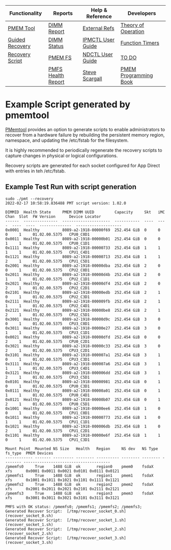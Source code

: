 | Functionality | Reports | Help & Reference | Developers |
| ------------- | ------- | ---------------- | ---------- |
| [PMEM Tool](README.md) | [DIMM Report](Optane_DIMM_Report.md) | [External Refs](References.md) | [Theory of Operation](TheoryofOperation.md) |
| [Guided Recovery](Guided_Recovery.md) | [DIMM Status](DIMM_Status.md) | [IPMCTL User Guide](https://docs.pmem.io/ipmctl-user-guide/) | [Function Timers](Function_Timers.md) |
| [Recovery Script](Recovery_Script.md) | [PMEM FS](PMFS_Report.md)  | [NDCTL User Guide](https://docs.pmem.io/ndctl-user-guide/) | [TO DO](ToDo.md) |
|   | [PMFS Health Report](Healthy_PMFS_Report.md)  | [Steve Scargall](https://stevescargall.com/)  | [PMEM Programming Book](https://pmem.io/books/) |

# Example Script generated by pmemtool

[PMemtool](README.md) provides an option to generate scripts to enable administrators to recover from a hardware failure
by rebuilding the persistent memory region, namespace, and updating the /etc/fstab for the filesystem.

It is highly recommended to periodically regenerate the recovery scripts to capture changes in physical
or logical configurations.

Recovery scripts are generated for each socket configured for App Direct with entries in teh /etc/fstab.

## Example Test Run with script generation
```
sudo ./pmt --recovery
2022-02-17 10:58:19.836488 PMT script version: 1.02.0

DIMMID  Health State     PMEM DIMM UUID         Capacity     Skt   iMC   Chan  Slot  FW Version      Device Locator
------  ---------------  ---------------------  -----------  ----  ----  ----  ----  --------------  --------------------
0x0001  Healthy          8089-a2-1918-00000f69  252.454 GiB  0     0     0     1     01.02.00.5375   CPU0_C0D1
0x0011  Healthy          8089-a2-1918-00000b01  252.454 GiB  0     0     1     1     01.02.00.5375   CPU0_C1D1
0x1111  Healthy          8089-a2-1918-00000733  252.454 GiB  1     1     1     1     01.02.00.5375   CPU1_C4D1
0x1121  Healthy          8089-a2-1918-00000713  252.454 GiB  1     1     2     1     01.02.00.5375   CPU1_C5D1
0x2001  Healthy          8089-a2-1918-00000dba  252.454 GiB  2     0     0     1     01.02.00.5375   CPU2_C0D1
0x2011  Healthy          8089-a2-1918-00000d4b  252.454 GiB  2     0     1     1     01.02.00.5375   CPU2_C1D1
0x2021  Healthy          8089-a2-1918-00000df4  252.454 GiB  2     0     2     1     01.02.00.5375   CPU2_C2D1
0x2101  Healthy          8089-a2-1918-00000edb  252.454 GiB  2     1     0     1     01.02.00.5375   CPU2_C3D1
0x2111  Healthy          8089-a2-1918-000009fb  252.454 GiB  2     1     1     1     01.02.00.5375   CPU2_C4D1
0x2121  Healthy          8089-a2-1918-00000be8  252.454 GiB  2     1     2     1     01.02.00.5375   CPU2_C5D1
0x3001  Healthy          8089-a2-1918-00000d9c  252.454 GiB  3     0     0     1     01.02.00.5375   CPU3_C0D1
0x3011  Healthy          8089-a2-1918-00000e27  252.454 GiB  3     0     1     1     01.02.00.5375   CPU3_C1D1
0x0021  Healthy          8089-a2-1918-00000dfd  252.454 GiB  0     0     2     1     01.02.00.5375   CPU0_C2D1
0x3021  Healthy          8089-a2-1918-00000c33  252.454 GiB  3     0     2     1     01.02.00.5375   CPU3_C2D1
0x3101  Healthy          8089-a2-1918-000007a1  252.454 GiB  3     1     0     1     01.02.00.5375   CPU3_C3D1
0x3111  Healthy          8089-a2-1918-000007a6  252.454 GiB  3     1     1     1     01.02.00.5375   CPU3_C4D1
0x3121  Healthy          8089-a2-1918-000006dd  252.454 GiB  3     1     2     1     01.02.00.5375   CPU3_C5D1
0x0101  Healthy          8089-a2-1918-00000981  252.454 GiB  0     1     0     1     01.02.00.5375   CPU0_C3D1
0x0111  Healthy          8089-a2-1918-00000a01  252.454 GiB  0     1     1     1     01.02.00.5375   CPU0_C4D1
0x0121  Healthy          8089-a2-1918-00000b07  252.454 GiB  0     1     2     1     01.02.00.5375   CPU0_C5D1
0x1001  Healthy          8089-a2-1918-00000ee6  252.454 GiB  1     0     0     1     01.02.00.5375   CPU1_C0D1
0x1011  Healthy          8089-a2-1918-00000773  252.454 GiB  1     0     1     1     01.02.00.5375   CPU1_C1D1
0x1021  Healthy          8089-a2-1918-000006db  252.454 GiB  1     0     2     1     01.02.00.5375   CPU1_C2D1
0x1101  Healthy          8089-a2-1918-00000e6f  252.454 GiB  1     1     0     1     01.02.00.5375   CPU1_C3D1

Mount Point  Mounted NS Size   Health   Region     NS dev   NS Type  fs_type  PMEM Devices
------------ ------- --------- -------- ---------- -------- -------- -------- --------------------------------------
/pmemfs0     True    1488 GiB  ok       region0    pmem0    fsdaX    xfs      0x0001 0x0011 0x0021 0x0101 0x0111 0x0121
/pmemfs1     True    1488 GiB  ok       region1    pmem1    fsdaX    xfs      0x1001 0x1011 0x1021 0x1101 0x1111 0x1121
/pmemfs2     True    1488 GiB  ok       region2    pmem2    fsdaX    xfs      0x2001 0x2011 0x2021 0x2101 0x2111 0x2121
/pmemfs3     True    1488 GiB  ok       region3    pmem3    fsdaX    xfs      0x3001 0x3011 0x3021 0x3101 0x3111 0x3121

PMFS with OK status: /pmemfs0; /pmemfs1; /pmemfs2; /pmemfs3;
Generated Recover Script:  [/tmp/recover_socket_0.sh](recover_socket_0.sh)
Generated Recover Script:  [/tmp/recover_socket_1.sh](recover_socket_1.sh)
Generated Recover Script:  [/tmp/recover_socket_2.sh](recover_socket_2.sh)
Generated Recover Script:  [/tmp/recover_socket_3.sh](recover_socket_3.sh)
```
